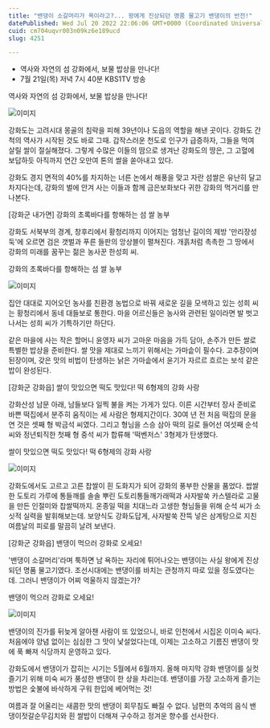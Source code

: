 ```yaml
---
title: "밴댕이 소갈머리가 욕이라고?... 왕에게 진상되던 명품 물고기 밴댕이의 반전!"
datePublished: Wed Jul 20 2022 22:06:06 GMT+0000 (Coordinated Universal Time)
cuid: cm704uqvr003n09kz6e189ucd
slug: 4251

---
```



- 역사와 자연의 섬 강화에서, 보물 밥상을 만나다!
- 7월 21일(목) 저녁 7시 40분 KBS1TV 방송

역사와 자연의 섬 강화에서, 보물 밥상을 만나다!

![이미지](https://cdn.hashnode.com/res/hashnode/image/upload/v1739257231706/9ff90ae4-709b-4190-a4a5-55cc18487728.jpeg)

강화도는 고려시대 몽골의 침략을 피해 39년이나 도읍의 역할을 해낸 곳이다. 강화도 간척의 역사가 시작된 것도 바로 그때. 갑작스러운 천도로 인구가 급증하자, 그들을 먹여 살릴 쌀이 절실해졌다. 그렇게 수많은 이들의 땀으로 생겨난 강화도의 땅은, 그 고혈에 보답하듯 아직까지 연간 오만여 톤의 쌀을 쏟아내고 있다.

강화도 경지 면적의 40%를 차지하는 너른 논에서 해풍을 맞고 자란 섬쌀은 유난히 달고 차지다는데, 강화의 벌에 안겨 사는 이들과 함께 금은보화보다 귀한 강화의 먹거리를 만나본다.

[강화군 내가면] 강화의 초록바다를 항해하는 섬 쌀 농부

강화도 서북부의 경계, 창후리에서 황청리까지 이어지는 엄청난 길이의 제방 '만리장성 둑'에 오르면 검은 갯벌과 푸른 들판의 앙상블이 펼쳐진다. 개흙처럼 촉촉한 그 땅에서 강화의 미래를 꿈꾸는 젊은 농사꾼 한성희 씨.

강화의 초록바다를 항해하는 섬 쌀 농부

![이미지](https://cdn.hashnode.com/res/hashnode/image/upload/v1739257233543/0b9dcdb0-8eed-4433-9353-0046ffb71f88.jpeg)

집안 대대로 지어오던 농사를 친환경 농법으로 바꿔 새로운 길을 모색하고 있는 성희 씨는 황청리에서 동네 대들보로 통한다. 마을 어르신들은 농사와 관련된 일이라면 발 벗고 나서는 성희 씨가 기특하기만 하단다.

같은 마을에 사는 작은 할머니 윤영자 씨가 고마운 마음을 가득 담아, 손주가 만든 쌀로 특별한 밥상을 준비한다. 쌀 맛을 제대로 느끼기 위해서는 가마솥이 필수다. 고추장이며 된장이며, 갖은 맛의 비법이 탄생하는 낡은 가마솥에서 윤기가 자르르 흐르는 보석 같은 밥이 완성된다.

[강화군 강화읍] 쌀이 맛있으면 떡도 맛있다! 떡 6형제의 강화 사랑

강화산성 남문 아래, 남들보다 일찍 불을 켜는 가게가 있다. 이른 시간부터 장사 준비로 바쁜 떡집에서 분주히 움직이는 세 사람은 형제지간이다. 30여 년 전 처음 떡집의 문을 연 것은 셋째 형 박금석 씨였다. 그리고 형님을 스승 삼아 떡의 길로 들어선 여섯째 순석 씨와 정년퇴직한 첫째 형 중석 씨가 합류해 '떡벤저스' 3형제가 탄생했다.

쌀이 맛있으면 떡도 맛있다! 떡 6형제의 강화 사랑

![이미지](https://cdn.hashnode.com/res/hashnode/image/upload/v1739257235522/dcdaf299-8625-4890-ae81-0800c71b708f.jpeg)

강화도에서도 고르고 고른 찹쌀이 흰 도화지가 되어 강화의 풍부한 산물을 품었다. 쌉쌀한 도토리 가루에 통들깨를 솔솔 뿌린 도토리통들깨가래떡과 사자발쑥 카스텔라로 고물을 만든 인절미와 찹쌀떡까지. 온종일 떡을 치대느라 고생한 형님들을 위해 순석 씨가 소싯적 실력을 발휘해보는데. 보양식도 강화도답게, 사자발쑥 잔뜩 넣은 삼계탕으로 지친 여름날의 피로를 말끔히 날려 보낸다.

[강화군 강화읍] 밴댕이 먹으러 강화로 오세요!

'밴댕이 소갈머리'라며 툭하면 남 욕하는 자리에 튀어나오는 밴댕이는 사실 왕에게 진상되던 명품 물고기였다. 조선시대에는 밴댕이를 바치는 관청까지 따로 있을 정도였다는데. 그러니 밴댕이가 어찌 억울하지 않겠는가?

밴댕이 먹으러 강화로 오세요!

![이미지](https://cdn.hashnode.com/res/hashnode/image/upload/v1739257237936/762b488f-3fd6-428d-868f-608da05aa8a7.jpeg)

밴댕이의 진가를 뒤늦게 알아챈 사람이 또 있었으니, 바로 인천에서 시집온 이미숙 씨다. 처음에야 양념 없이는 심심한 그 맛이 낯설었다는데, 이제는 고소하고 기름진 밴댕이 맛에 푹 빠져 식당까지 운영하고 있다.

강화도에서 밴댕이가 잡히는 시기는 5월에서 6월까지. 올해 마지막 강화 밴댕이를 실컷 즐기기 위해 미숙 씨가 풍성한 밴댕이 한 상을 차리는데. 밴댕이를 가장 고소하게 즐기는 방법은 숯불에 바삭하게 구워 한입에 베어먹는 것!

여름과 잘 어울리는 새콤한 맛의 밴댕이 회무침도 빠질 수 없다. 남편의 추억의 음식 밴댕이젓갈순무김치와 흰 쌀밥이 더해져 구수하고 정겨운 향수를 선사한다.
